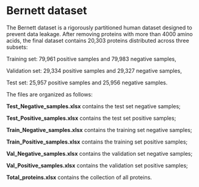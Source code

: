 # Bernett dataset

The Bernett dataset is a rigorously partitioned human dataset designed to prevent data leakage. After removing proteins with more than 4000 amino acids, the final dataset contains 20,303 proteins distributed across three subsets:

Training set: 79,961 positive samples and 79,983 negative samples,

Validation set: 29,334 positive samples and 29,327 negative samples,

Test set: 25,957 positive samples and 25,956 negative samples.

The files are organized as follows:

**Test_Negative_samples.xlsx** contains the test set negative samples;

**Test_Positive_samples.xlsx** contains the test set positive samples;

**Train_Negative_samples.xlsx** contains the training set negative samples;

**Train_Positive_samples.xlsx** contains the training set positive samples;

**Val_Negative_samples.xlsx** contains the validation set negative samples;

**Val_Positive_samples.xlsx** contains the validation set positive samples;

**Total_proteins.xlsx** contains the collection of all proteins.
